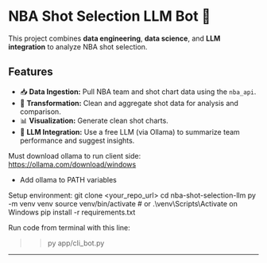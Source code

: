 # NBA Shot Selection LLM Bot 🏀

This project combines **data engineering**, **data science**, and **LLM integration** to analyze NBA shot selection.

## Features
- 📥 **Data Ingestion:** Pull NBA team and shot chart data using the `nba_api`.
- 🔄 **Transformation:** Clean and aggregate shot data for analysis and comparison.
- 📊 **Visualization:** Generate clean shot charts.
- 🤖 **LLM Integration:** Use a free LLM (via Ollama) to summarize team performance and suggest insights.


Must download ollama to run client side: https://ollama.com/download/windows
- Add ollama to PATH variables

Setup environment:
git clone <your_repo_url>
cd nba-shot-selection-llm
py -m venv venv
source venv/bin/activate   # or .\venv\Scripts\Activate on Windows
pip install -r requirements.txt


Run code from terminal with this line:
>> py app/cli_bot.py
---